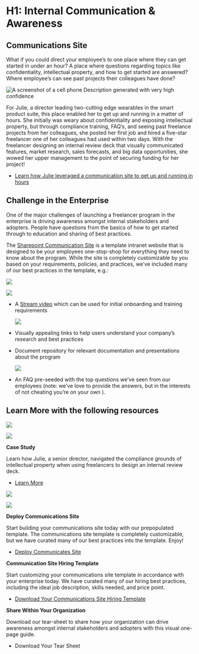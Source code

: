 H1: Internal Communication & Awareness
======================================

Communications Site 
--------------------

What if you could direct your employee’s to one place where they can get started
in under an hour? A place where questions regarding topics like confidentiality,
intellectual property, and how to get started are answered? Where employee’s can
see past projects their colleagues have done?

![A screenshot of a cell phone Description generated with very high confidence](media/6a00de7a023bb176d2c073e3c97bbca6.jpg)

For Julie, a director leading two-cutting edge wearables in the smart product
suite, this place enabled her to get up and running in a matter of hours. She
initially was weary about confidentiality and exposing intellectual property,
but through compliance training, FAQ’s, and seeing past freelance projects from
her colleagues, she posted her first job and hired a five-star freelancer one of
her colleagues had used within two days. With the freelancer designing an
internal review deck that visually communicated features, market research, sales
forecasts, and big data opportunities, she wowed her upper management to the
point of securing funding for her project!

-   [Learn how Julie leveraged a communication site to get up and running in
    hours](https://microsoft.sharepoint.com/:w:/r/teams/OfficeandtheGigEconomy/_layouts/15/Doc.aspx?sourcedoc=%7B48225D4A-0AE2-42FA-9B39-A7FD158CC075%7D&file=Coms%20Site%20Case%20Study%202.docx&action=default&mobileredirect=true)

Challenge in the Enterprise
---------------------------

One of the major challenges of launching a freelancer program in the enterprise
is driving awareness amongst internal stakeholders and adopters. People have
questions from the basics of how to get started through to education and sharing
of best practices.

The [Sharepoint Communication
Site](https://support.office.com/en-us/article/what-is-a-sharepoint-communication-site-94a33429-e580-45c3-a090-5512a8070732)
is a template intranet website that is designed to be your employees
one-stop-shop for everything they need to know about the program. While the site
is completely customizable by you based on your requirements, policies, and
practices, we’ve included many of our best practices in the template, e.g.:

![](media/beea29cf92837a9a39f7904744803b79.png)

![](media/d7fbba49efa79527e511881dc472a46e.png)

-   A [Stream video](https://stream.microsoft.com/en-us/) which can be used for
    initial onboarding and training requirements

    ![](media/1ae8a78f782a36dc1fb31f669a0b9117.png)

-   Visually appealing links to help users understand your company’s research
    and best practices

-   Document repository for relevant documentation and presentations about the
    program

    ![](media/163fcd3acdac77a58df2a742567ec22a.png)

-   An FAQ pre-seeded with the top questions we’ve seen from our employees
    (note: we’ve love to provide the answers, but in the interests of not
    cheating you’re on your own ).

Learn More with the following resources
---------------------------------------

![](media/e1a4f00a580c3432ba5278d13c1805c6.png)

![](media/7a6f6b9d262f54d6957d9397ef90d9e8.png)

**Case Study**

Learn how Julie, a senior director, navigated the compliance grounds of
intellectual property when using freelancers to design an internal review deck.

-   [Learn
    More](https://microsoft.sharepoint.com/:w:/r/teams/OfficeandtheGigEconomy/_layouts/15/Doc.aspx?sourcedoc=%7B48225D4A-0AE2-42FA-9B39-A7FD158CC075%7D&file=Coms%20Site%20Case%20Study%202.docx&action=default&mobileredirect=true)

![](media/ec036753dcea4ff37da424ce856e9431.png)

![](media/dcee44491cfa14b7c30447ca32c863c6.png)

**Deploy Communications Site**

Start building your communications site today with our prepopulated template.
The communications site template is completely customizable, but we have curated
many of our best practices into the template. Enjoy!

-   [Deploy Communicates
    Site](https://microsoft.sharepoint-df.com/teams/MSFTUpworkTeam/Shared%20Documents/Expert%20Marketplace/SharePoint%20Comms%20Site.PNG)

**Communication Site Hiring Template**

Start customizing your communications site template in accordance with your
enterprise today. We have curated many of our hiring best practices, including
the ideal job description, skills needed, and price point.

-   [Download Your Communications Site Hiring
    Template](https://docs.google.com/document/d/1aMRsMNNKtO3JYqqf5mBlZIk9cYiPoOCVUCXFIH9IbQ8/edit?pli=1)

**Share Within Your Organization**

Download our tear-sheet to share how your organization can drive awareness
amongst internal stakeholders and adopters with this visual one-page guide.

-   Download Your Tear Sheet
